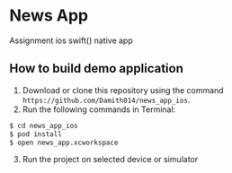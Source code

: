 # News App

Assignment ios swift() native app 

## How to build demo application
1. Download or clone this repository using the command `https://github.com/Damith014/news_app_ios`.
2. Run the following commands in Terminal:
```bash
$ cd news_app_ios
$ pod install
$ open news_app.xcworkspace
```
3. Run the project on selected device or simulator
